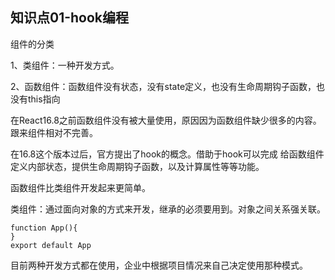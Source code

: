 ## 知识点01-hook编程

组件的分类

1、类组件：一种开发方式。

2、函数组件：函数组件没有状态，没有state定义，也没有生命周期钩子函数，也没有this指向

在React16.8之前函数组件没有被大量使用，原因因为函数组件缺少很多的内容。跟来组件相对不完善。

在16.8这个版本过后，官方提出了hook的概念。借助于hook可以完成 给函数组件定义内部状态，提供生命周期钩子函数，以及计算属性等等功能。

函数组件比类组件开发起来更简单。

类组件：通过面向对象的方式来开发，继承的必须要用到。对象之间关系强关联。

```
function App(){
}
export default App
```

目前两种开发方式都在使用，企业中根据项目情况来自己决定使用那种模式。